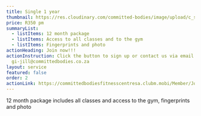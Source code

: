 ```yaml
---
title: Single 1 year
thumbnail: https://res.cloudinary.com/committed-bodies/image/upload/c_scale,f_auto,q_auto,w_600/v1643965379/memberships/gym-membership-Benoni-Kempton-park-SINGLE-406x250.png
price: R350 pm
summaryList:
  - listItems: 12 month package
  - listItems: Access to all classes and to the gym
  - listItems: Fingerprints and photo
actionHeading: Join now!!!
actionInstruction: Click the button to sign up or contact us via email at
  gi-jill@committedbodies.co.za
layout: service
featured: false
order: 2
actionLink: https://committedbodiesfitnesscentresa.clubm.mobi/Member/Joining.mvc?mtid=58927&joinAsNew=True
---
```

12 month package includes all classes and access to the gym, fingerprints and photo